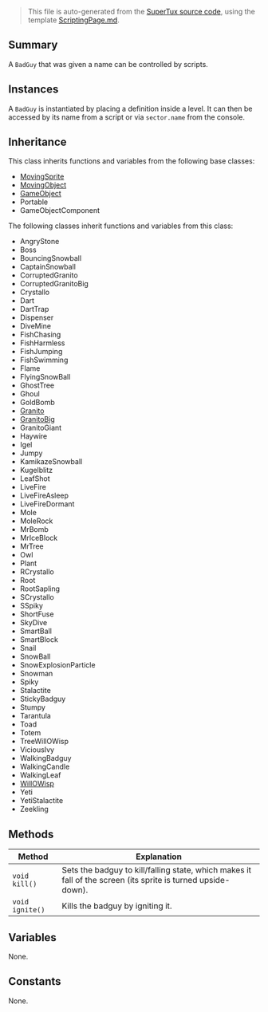 > This file is auto-generated from the [SuperTux source code](https://github.com/SuperTux/supertux/tree/master/src), using the template [ScriptingPage.md](https://github.com/SuperTux/wiki/tree/master/templates/ScriptingPage.md).

Summary
-------

A `BadGuy` that was given a name can be controlled by scripts. 

Instances
--------

A `BadGuy` is instantiated by placing a definition inside a level. It can then be accessed by its name from a script or via `sector.name` from the console. 

Inheritance
--------

This class inherits functions and variables from the following base classes:
* [MovingSprite](https://github.com/SuperTux/supertux/wiki/ScriptingMovingSprite)
* [MovingObject](https://github.com/SuperTux/supertux/wiki/ScriptingMovingObject)
* [GameObject](https://github.com/SuperTux/supertux/wiki/ScriptingGameObject)
* Portable
* GameObjectComponent

The following classes inherit functions and variables from this class:
* AngryStone
* Boss
* BouncingSnowball
* CaptainSnowball
* CorruptedGranito
* CorruptedGranitoBig
* Crystallo
* Dart
* DartTrap
* Dispenser
* DiveMine
* FishChasing
* FishHarmless
* FishJumping
* FishSwimming
* Flame
* FlyingSnowBall
* GhostTree
* Ghoul
* GoldBomb
* [Granito](https://github.com/SuperTux/supertux/wiki/ScriptingGranito)
* [GranitoBig](https://github.com/SuperTux/supertux/wiki/ScriptingGranitoBig)
* GranitoGiant
* Haywire
* Igel
* Jumpy
* KamikazeSnowball
* Kugelblitz
* LeafShot
* LiveFire
* LiveFireAsleep
* LiveFireDormant
* Mole
* MoleRock
* MrBomb
* MrIceBlock
* MrTree
* Owl
* Plant
* RCrystallo
* Root
* RootSapling
* SCrystallo
* SSpiky
* ShortFuse
* SkyDive
* SmartBall
* SmartBlock
* Snail
* SnowBall
* SnowExplosionParticle
* Snowman
* Spiky
* Stalactite
* StickyBadguy
* Stumpy
* Tarantula
* Toad
* Totem
* TreeWillOWisp
* ViciousIvy
* WalkingBadguy
* WalkingCandle
* WalkingLeaf
* [WillOWisp](https://github.com/SuperTux/supertux/wiki/ScriptingWillOWisp)
* Yeti
* YetiStalactite
* Zeekling


Methods
-------

Method | Explanation
-------|-------
`void kill()` | Sets the badguy to kill/falling state, which makes it fall of the screen (its sprite is turned upside-down). 
`void ignite()` | Kills the badguy by igniting it. 


Variables
---------

None.

Constants
---------

None.
